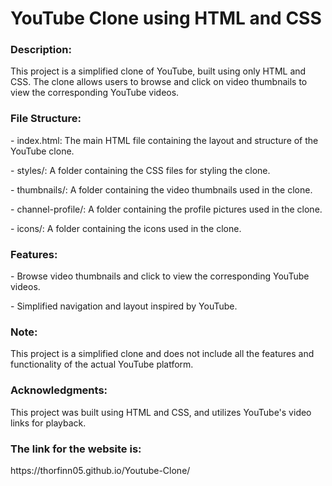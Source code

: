<h1>YouTube Clone using HTML and CSS</h1>

<h3>Description:</h3>
This project is a simplified clone of YouTube, built using only HTML and CSS. The clone allows users to browse and click on video thumbnails to view the corresponding YouTube videos.

<h3>File Structure:</h3>
<p>- index.html: The main HTML file containing the layout and structure of the YouTube clone.</p>
<p>- styles/: A folder containing the CSS files for styling the clone.</p>
<p>- thumbnails/: A folder containing the video thumbnails used in the clone.</p>
<p>- channel-profile/: A folder containing the profile pictures used in the clone.</p>
<p>- icons/: A folder containing the icons used in the clone.</p>

<h3>Features:</h3>
<p>- Browse video thumbnails and click to view the corresponding YouTube videos.</p>
<p>- Simplified navigation and layout inspired by YouTube.</p>

<h3>Note:</h3>
This project is a simplified clone and does not include all the features and functionality of the actual YouTube platform.

<h3>Acknowledgments:</h3>
This project was built using HTML and CSS, and utilizes YouTube's video links for playback.

<h3>The link for the website is:</h3> https://thorfinn05.github.io/Youtube-Clone/
